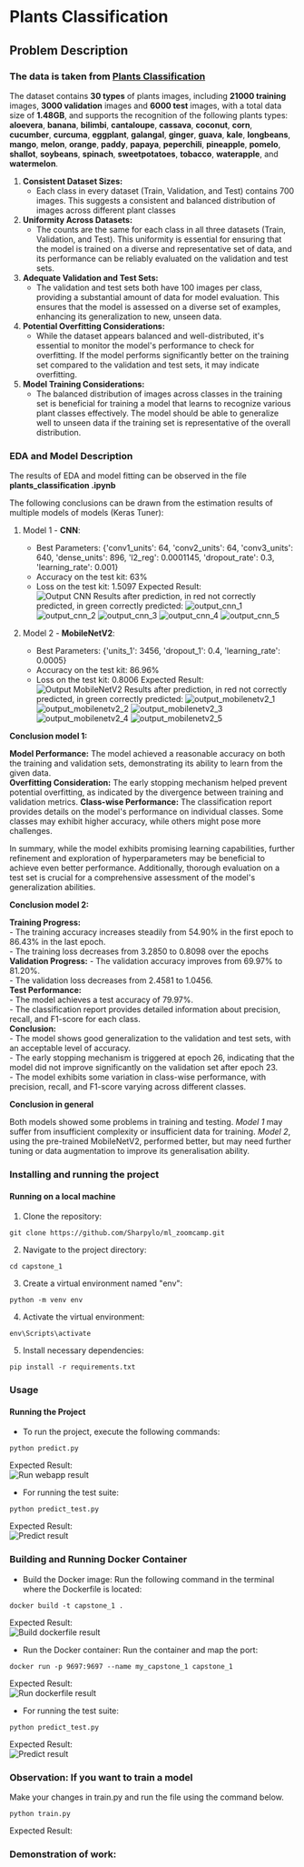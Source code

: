 # Plants Classification  

## Problem Description  

### The data is taken from [Plants Classification](https://www.kaggle.com/datasets/marquis03/plants-classification)  

The dataset contains **30 types** of plants images, including **21000 training** images, **3000 validation** images and **6000 test** images, with a total data size of **1.48GB**, and supports the recognition of the following plants types: **aloevera**, **banana**, **bilimbi**, **cantaloupe**, **cassava**, **coconut**, **corn**, **cucumber**, **curcuma**, **eggplant**, **galangal**, **ginger**, **guava**, **kale**, **longbeans**, **mango**, **melon**, **orange**, **paddy**, **papaya**, **peperchili**, **pineapple**, **pomelo**, **shallot**, **soybeans**, **spinach**, **sweetpotatoes**, **tobacco**, **waterapple**, and **watermelon**.

1. **Consistent Dataset Sizes:**
   * Each class in every dataset (Train, Validation, and Test) contains 700 images. This suggests a consistent and balanced distribution of images across different plant classes
2. **Uniformity Across Datasets:**
   * The counts are the same for each class in all three datasets (Train, Validation, and Test). This uniformity is essential for ensuring that the model is trained on a diverse and representative set of data, and its performance can be reliably evaluated on the validation and test sets.
3. **Adequate Validation and Test Sets:**
   * The validation and test sets both have 100 images per class, providing a substantial amount of data for model evaluation. This ensures that the model is assessed on a diverse set of examples, enhancing its generalization to new, unseen data.
4. **Potential Overfitting Considerations:**
   * While the dataset appears balanced and well-distributed, it's essential to monitor the model's performance to check for overfitting. If the model performs significantly better on the training set compared to the validation and test sets, it may indicate overfitting.
5. **Model Training Considerations:**
   * The balanced distribution of images across classes in the training set is beneficial for training a model that learns to recognize various plant classes effectively. The model should be able to generalize well to unseen data if the training set is representative of the overall distribution.

### EDA and Model Description

The results of EDA and model fitting can be observed in the file **plants_classification .ipynb**

The following conclusions can be drawn from the estimation results of multiple models of models (Keras Tuner):  

1. Model 1 - **CNN**:  
    - Best Parameters: {'conv1_units': 64, 'conv2_units': 64, 'conv3_units': 640, 'dense_units': 896, 'l2_reg': 0.0001145, 'dropout_rate': 0.3, 'learning_rate': 0.001}  
    - Accuracy on the test kit: 63%  
    - Loss on the test kit: 1.5097
    Expected Result:  
    ![Output CNN](./images/img_readme/output_cnn.png)
    Results after prediction, in red not correctly predicted, in green correctly predicted:
    ![output_cnn_1](images/img_readme/output_cnn_1.png)
    ![output_cnn_2](images/img_readme/output_cnn_2.png)
    ![output_cnn_3](images/img_readme/output_cnn_3.png)
    ![output_cnn_4](images/img_readme/output_cnn_4.png)
    ![output_cnn_5](images/img_readme/output_cnn_5.png)

2. Model 2 - **MobileNetV2**:   
    - Best Parameters: {'units_1': 3456, 'dropout_1': 0.4, 'learning_rate': 0.0005}  
    - Accuracy on the test kit: 86.96%  
    - Loss on the test kit: 0.8006
    Expected Result:  
    ![Output MobileNetV2](images/img_readme/output_mobilenetv2.png)
    Results after prediction, in red not correctly predicted, in green correctly predicted:
    ![output_mobilenetv2_1](images/img_readme/output_mobilenetv2_1.png)
    ![output_mobilenetv2_2](images/img_readme/output_mobilenetv2_2.png)
    ![output_mobilenetv2_3](images/img_readme/output_mobilenetv2_3.png)
    ![output_mobilenetv2_4](images/img_readme/output_mobilenetv2_4.png)
    ![output_mobilenetv2_5](images/img_readme/output_mobilenetv2_5.png)

**Conclusion model 1:**

**Model Performance:**
    The model achieved a reasonable accuracy on both the training and validation sets, demonstrating its ability to learn from the given data.  
**Overfitting Consideration:**
    The early stopping mechanism helped prevent potential overfitting, as indicated by the divergence between training and validation metrics. 
**Class-wise Performance:**
    The classification report provides details on the model's performance on individual classes. Some classes may exhibit higher accuracy, while others might pose more challenges.  

In summary, while the model exhibits promising learning capabilities, further refinement and exploration of hyperparameters may be beneficial to achieve even better performance. Additionally, thorough evaluation on a test set is crucial for a comprehensive assessment of the model's generalization abilities.

**Conclusion model 2:**

**Training Progress:**  
    - The training accuracy increases steadily from 54.90% in the first epoch to 86.43% in the last epoch.  
    - 
The training loss decreases from 3.2850 to 0.8098 over the epochs  
**Validation Progress:**
    - The validation accuracy improves from 69.97% to 81.20%.  
    - The validation loss decreases from 2.4581 to 1.0456.  
**Test Performance:**  
    - The model achieves a test accuracy of 79.97%.  
    - The classification report provides detailed information about precision, recall, and F1-score for each class.  
**Conclusion:**  
    - The model shows good generalization to the validation and test sets, with an acceptable level of accuracy.  
    - The early stopping mechanism is triggered at epoch 26, indicating that the model did not improve significantly on the validation set after epoch 23.  
    - The model exhibits some variation in class-wise performance, with precision, recall, and F1-score varying across different classes.

**Conclusion in general**

Both models showed some problems in training and testing. *Model 1* may suffer from insufficient complexity or insufficient data for training. *Model 2*, using the pre-trained MobileNetV2, performed better, but may need further tuning or data augmentation to improve its generalisation ability.


### Installing and running the project

#### Running on a local machine
1. Clone the repository:
```
git clone https://github.com/Sharpylo/ml_zoomcamp.git
```
2. Navigate to the project directory:
```
cd capstone_1
```
3. Create a virtual environment named "env":
```
python -m venv env
```
4. Activate the virtual environment:
```
env\Scripts\activate
```
5. Install necessary dependencies:
```
pip install -r requirements.txt
```

### Usage
#### Running the Project
- To run the project, execute the following commands:
```
python predict.py
```
Expected Result:  
![Run webapp result](images/img_readme/run_webapp_result.png)
- For running the test suite:
```
python predict_test.py
```
Expected Result:  
![Predict result](images/img_readme/predict_result.png)


### Building and Running Docker Container
- Build the Docker image:
Run the following command in the terminal where the Dockerfile is located:
```
docker build -t capstone_1 .
```
Expected Result:  
![Build dockerfile result](images/img_readme/build_dockerfile_result.png)
- Run the Docker container:
Run the container and map the port:
```
docker run -p 9697:9697 --name my_capstone_1 capstone_1
```
Expected Result:  
![Run dockerfile result](images/img_readme/run_dockerfile_result.png)
- For running the test suite:
```
python predict_test.py
```
Expected Result:  
![Predict result](images/img_readme/predict_result.png)

### Observation: If you want to train a model

Make your changes in train.py and run the file using the command below.
```
python train.py
```
Expected Result:  


### Demonstration of work:
